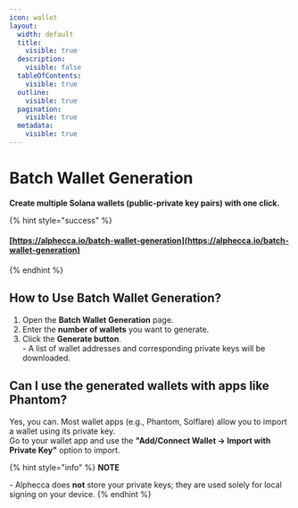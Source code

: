 ```yaml
---
icon: wallet
layout:
  width: default
  title:
    visible: true
  description:
    visible: false
  tableOfContents:
    visible: true
  outline:
    visible: true
  pagination:
    visible: true
  metadata:
    visible: true
---
```


# Batch Wallet Generation

**Create multiple Solana wallets (public-private key pairs) with one click.**

{% hint style="success" %}
#### [https://alphecca.io/batch-wallet-generation](https://alphecca.io/batch-wallet-generation)
{% endhint %}

## How to Use **Batch Wallet Generation**?&#x20;

1. Open the **Batch Wallet Generation** page.
2. Enter the **number of wallets** you want to generate.
3. Click the **Generate button**.\
   \- A list of wallet addresses and corresponding private keys will be downloaded.

## Can I use the generated wallets with apps like Phantom?

Yes, you can. Most wallet apps (e.g., Phantom, Solflare) allow you to import a wallet using its private key.\
Go to your wallet app and use the **"Add/Connect Wallet → Import with Private Key"** option to import.

{% hint style="info" %}
**NOTE**

\- Alphecca does **not** store your private keys; they are used solely for local signing on your device.
{% endhint %}

